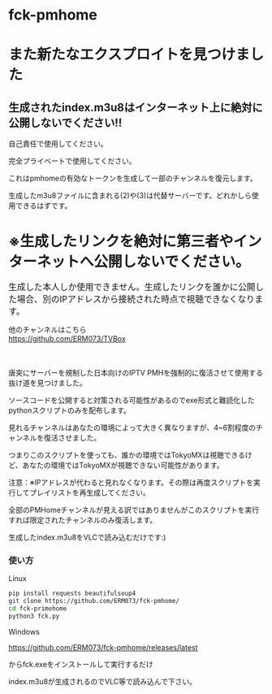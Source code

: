 # fck-pmhome 

# また新たなエクスプロイトを見つけました

## 生成されたindex.m3u8はインターネット上に絶対に公開しないでください!!


自己責任で使用してください。

完全プライベートで使用してください。

これはpmhomeの有効なトークンを生成して一部のチャンネルを復元します。

生成したm3u8ファイルに含まれる(2)や(3)は代替サーバーです。どれかしら使用できるはずです。

# ※生成したリンクを絶対に第三者やインターネットへ公開しないでください。

<big>生成した本人しか使用できません。生成したリンクを誰かに公開した場合、別のIPアドレスから接続された時点で視聴できなくなります。</big>


他のチャンネルはこちら<br>
https://github.com/ERM073/TVBox
<br><br><br>

唐突にサーバーを規制した日本向けのIPTV PMHを強制的に復活させて使用する抜け道を見つけました。

ソースコードを公開すると対策される可能性があるのでexe形式と難読化したpythonスクリプトのみを配布します。

見れるチャンネルはあなたの環境によって大きく異なりますが、4~6割程度のチャンネルを復活させました。

つまりこのスクリプトを使っても、誰かの環境ではTokyoMXは視聴できるけど、あなたの環境ではTokyoMXが視聴できない可能性があります。

注意：※IPアドレスが代わると見れなくなります。その際は再度スクリプトを実行してプレイリストを再生成してください。

全部のPMHomeチャンネルが見える訳ではありませんがこのスクリプトを実行すれば限定されたチャンネルのみ復活します。

生成したindex.m3u8をVLCで読み込むだけです:)

### 使い方

Linux 
```bash
pip install requests beautifulsoup4
git clone https://github.com/ERM073/fck-pmhome/
cd fck-primehome
python3 fck.py
```



Windows

https://github.com/ERM073/fck-pmhome/releases/latest

からfck.exeをインストールして実行するだけ

index.m3u8が生成されるのでVLC等で読み込んで下さい。

